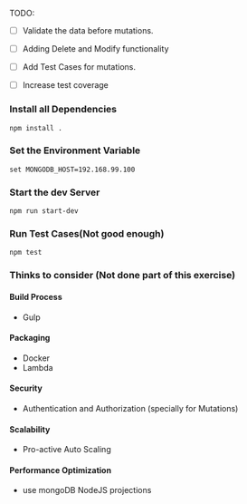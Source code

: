 TODO:

- [ ] Validate the data before mutations. 
- [ ] Adding Delete and Modify functionality
- [ ] Add Test Cases for mutations.
- [ ] Increase test coverage


### Install all Dependencies

    npm install .

### Set the Environment Variable
    
    set MONGODB_HOST=192.168.99.100

### Start the dev Server
    
    npm run start-dev

### Run Test Cases(Not good enough)

    npm test

### Thinks to consider (Not done part of this exercise)

#### Build Process
   - Gulp

#### Packaging
   - Docker
   - Lambda
   
#### Security
   - Authentication and Authorization (specially for Mutations)

#### Scalability
   - Pro-active Auto Scaling

#### Performance Optimization
   - use mongoDB NodeJS projections

    


    
